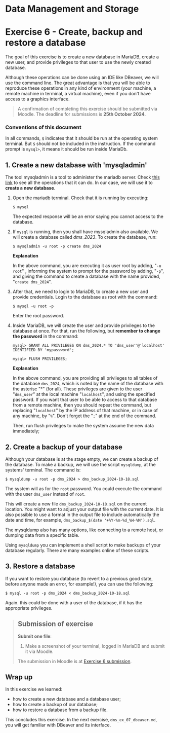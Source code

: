 # Data Management and Storage

# Exercise 6 - Create, backup and restore a database

The goal of this exercise is to create a new database in MariaDB, create a new user, and provide privileges to that user to use the newly created database.

Although these operations can be done using an IDE like DBeaver, we will use the command line. The great advantage is that you will be able to reproduce these operations in any kind of environment (your machine, a remote machine in terminal, a virtual machine), even if you don't have access to a graphics interface.

> A confirmation of completing this exercise should be submitted via Moodle. The deadline for submissions is **25th October 2024**.

### Conventions of this document

In all commands, `$` indicates that it should be run at the operating system terminal. But `$` should not be included in the instruction. If the command prompt is `mysql>`, it means it should be run inside MariaDb.

## 1. Create a new database with 'mysqladmin'

The tool mysqladmin is a tool to administer the mariadb server. Check [this link](https://mariadb.com/kb/en/mysqladmin/) to see all the operations that it can do. In our case, we will use it to **create a new database**.

1. Open the mariadb terminal. Check that it is running by executing:
   ```
   $ mysql
   ```
   The expected response will be an error saying you cannot access to the database.

2. If `mysql` is running, then you shall have mysqladmin also available. We will create a database called *dms_2023*. To create the database, run:
   ```
   $ mysqladmin -u root -p create dms_2024
   ```
   **Explanation**

   In the above command, you are executing it as user root by adding, "`-u root`" , informing the system to prompt for the password by adding, "`-p`", and giving the command to create a database with the name provided, "`create dms_2024`".

2. After that, we need to login to MariaDB, to create a new user and provide credentials. Login to the database as root with the command:
   ```
   $ mysql -u root -p
   ```
   Enter the root password.

3. Inside MariaDB, we will create the user and provide privileges to the database at once. For that, run the following, but **remember to change the password** in the command:
   ```
   mysql> GRANT ALL PRIVILEGES ON dms_2024.* TO 'dms_user'@'localhost' IDENTIFIED BY 'mypassword';

   ```
   ```
   mysql> FLUSH PRIVILEGES;

   ```

   **Explanation**
   
   In the above command, you are providing all privileges to all tables of the database `dms_2024`, which is noted by the name of the database with the asterisc "*" (for all). These privileges are given to the user "`dms_user`" at the local machine "`localhost`", and using the specified password. If you want that user to be able to access to that database from a remote machine, then you should repeat the command, but replacing "`localhost`" by the IP address of that machine, or in case of any machine, by "`%`". Don't forget the "`;`" at the end of the command.

   Then, run flush privileges to make the system assume the new data immediately;

## 2. Create a backup of your database

Although your database is at the stage empty, we can create a backup of the database. To make a backup, we will use the script `mysqldump`, at the systems' terminal. The command is:
```
$ mysqldump -u root -p dms_2024 > dms_backup_2024-10-18.sql
```
The system will as for the `root` password. You could execute the command with the user `dms_user` instead of `root`.

This will create a new file `dms_backup_2024-10-18.sql` on the current location. You might want to adjust your output file with the current date. It is also possible to use a format in the output file to include automatically the date and time, for example, `dms_backup_$(date '+%Y-%m-%d_%H-%M').sql`. 

The mysqldump also has many options, like connecting to a remote host, or dumping data from a specific table.

Using `mysqldump` you can implement a shell script to make backups of your database regularly. There are many examples online of these scripts.

## 3. Restore a database

If you want to restore you database (to revert to a previous good state, before anyone made an error, for example!), you can use the following:
```
$ mysql -u root -p dms_2024 < dms_backup_2024-10-18.sql
```
Again. this could be done with a user of the database, if it has the appropriate privileges.

> ## Submission of exercise
> **Submit one file**:
> 1. Make a screenshot of your terminal, logged in MariaDB and submit it via Moodle.
> 
> The submission in Moodle is at [Exercise 6 submission](https://elearning.ulisboa.pt/course/modedit.php?update=477026).

## Wrap up
In this exercise we learned:
- how to create a new database and a database user;
- how to create a backup of our database;
- how to restore a database from a backup file.

This concludes this exercise. In the next exercise, `dms_ex_07_dbeaver.md`, you will get familiar with DBeaver and its interface.
